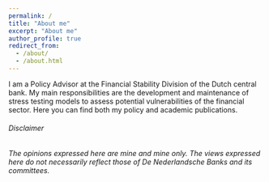 ```yaml
---
permalink: /
title: "About me"
excerpt: "About me"
author_profile: true
redirect_from: 
  - /about/
  - /about.html
---
```


I am a Policy Advisor at the Financial Stability Division of the Dutch central bank. My main responsibilities are the development and maintenance of stress testing models to assess potential vulnerabilities of the financial sector. Here you can find both my policy and academic publications. 


###### Disclaimer
###### The opinions expressed here are mine and mine only. The views expressed here do not necessarily reflect those of De Nederlandsche Banks and its committees.
